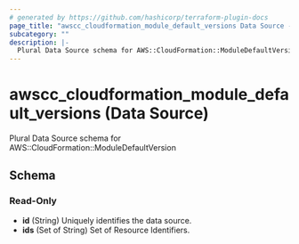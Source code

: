 ```yaml
---
# generated by https://github.com/hashicorp/terraform-plugin-docs
page_title: "awscc_cloudformation_module_default_versions Data Source - terraform-provider-awscc"
subcategory: ""
description: |-
  Plural Data Source schema for AWS::CloudFormation::ModuleDefaultVersion
---
```


# awscc_cloudformation_module_default_versions (Data Source)

Plural Data Source schema for AWS::CloudFormation::ModuleDefaultVersion



<!-- schema generated by tfplugindocs -->
## Schema

### Read-Only

- **id** (String) Uniquely identifies the data source.
- **ids** (Set of String) Set of Resource Identifiers.


